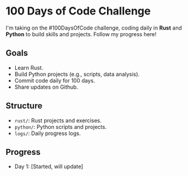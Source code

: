 # 100 Days of Code Challenge

I'm taking on the #100DaysOfCode challenge, coding daily in **Rust** and **Python** to build skills and projects. Follow my progress here!

## Goals
- Learn Rust.
- Build Python projects (e.g., scripts, data analysis).
- Commit code daily for 100 days.
- Share updates on Github.

## Structure
- `rust/`: Rust projects and exercises.
- `python/`: Python scripts and projects.
- `logs/`: Daily progress logs.

## Progress
- Day 1: [Started, will update]

